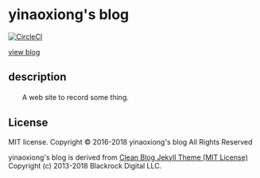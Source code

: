 # yinaoxiong's blog

[![CircleCI](https://circleci.com/gh/YinAoXiong/blog.svg?style=svg)](https://circleci.com/gh/YinAoXiong/blog)

[view blog](https://blog.yinaoxiong.cn)

## description

　　A web site to record some thing.

## License

MIT license.
Copyright © 2016-2018 yinaoxiong's blog All Rights Reserved

yinaoxiong's blog is derived from [Clean Blog Jekyll Theme (MIT License)](https://github.com/BlackrockDigital/startbootstrap-clean-blog-jekyll/)
Copyright (c) 2013-2018 Blackrock Digital LLC.
